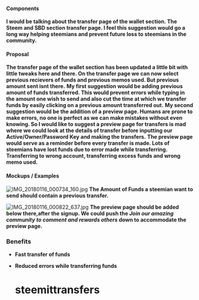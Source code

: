 #### Components
**I would be talking about the transfer page of the wallet section. The Steem and SBD section transfer page. I feel this suggestion would go a long way helping steemians and prevent future loss to steemians in the community.**

#### Proposal
**The transfer page of the wallet section has been updated a little bit with little tweaks here and there. On the transfer page we can now select previous recievers of funds and previous memos used. But previous amount sent isnt there.**
**My first suggestion would be adding previous amount of funds transferred. This would prevent errors while typing in the amount one wish to send and also cut the time at which we transfer funds by easily clicking on a previous amount transferred out.**
**My second suggestion would be the addition of a preview page. Humans are prone to make errors, no one is perfect as we can make mistakes without even knowing. So I would like to suggest a preview page for transfers is mad where we could look at the details of transfer before inputting our Active/Owner/Password Key and making the transfers.**
**The preview page would serve as a reminder before every transfer is made. Lots of steemians have lost funds due to error made while transferring. Transferring to wrong account, transferring excess funds and wrong memo used.**

#### Mockups / Examples
![IMG_20180116_000734_160.jpg](https://res.cloudinary.com/hpiynhbhq/image/upload/v1516057757/vrfkgzyzuww6krbp1lsa.jpg)
**The Amount of Funds a steemian want to send should contain a previous transfer.**

![IMG_20180116_000822_637.jpg](https://res.cloudinary.com/hpiynhbhq/image/upload/v1516057976/ivufhtvk1x3jca5s7jlq.jpg)
**The preview page should be added below there,after the signup. We could push the *Join our amazing community to comment and rewards others* down to accommodate the preview page.**

### Benefits
- **Fast  transfer of funds**
- **Reduced errors while transferring funds**

    # steemittransfers
